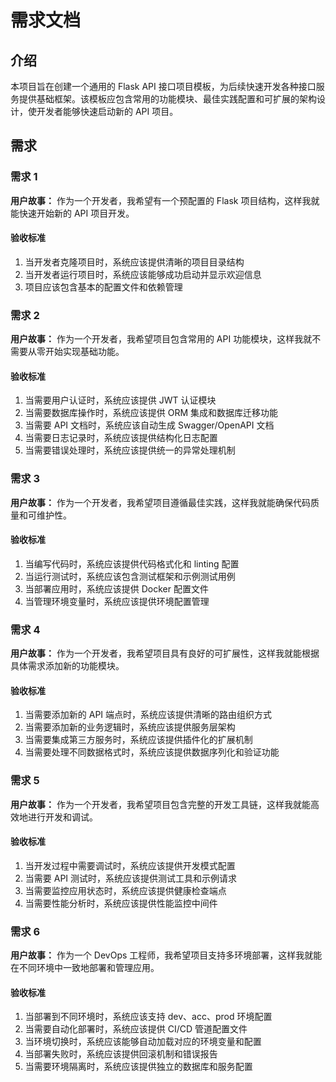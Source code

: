 # 需求文档

## 介绍

本项目旨在创建一个通用的 Flask API 接口项目模板，为后续快速开发各种接口服务提供基础框架。该模板应包含常用的功能模块、最佳实践配置和可扩展的架构设计，使开发者能够快速启动新的 API 项目。

## 需求

### 需求 1

**用户故事：** 作为一个开发者，我希望有一个预配置的 Flask 项目结构，这样我就能快速开始新的 API 项目开发。

#### 验收标准

1. 当开发者克隆项目时，系统应该提供清晰的项目目录结构
2. 当开发者运行项目时，系统应该能够成功启动并显示欢迎信息
3. 项目应该包含基本的配置文件和依赖管理

### 需求 2

**用户故事：** 作为一个开发者，我希望项目包含常用的 API 功能模块，这样我就不需要从零开始实现基础功能。

#### 验收标准

1. 当需要用户认证时，系统应该提供 JWT 认证模块
2. 当需要数据库操作时，系统应该提供 ORM 集成和数据库迁移功能
3. 当需要 API 文档时，系统应该自动生成 Swagger/OpenAPI 文档
4. 当需要日志记录时，系统应该提供结构化日志配置
5. 当需要错误处理时，系统应该提供统一的异常处理机制

### 需求 3

**用户故事：** 作为一个开发者，我希望项目遵循最佳实践，这样我就能确保代码质量和可维护性。

#### 验收标准

1. 当编写代码时，系统应该提供代码格式化和 linting 配置
2. 当运行测试时，系统应该包含测试框架和示例测试用例
3. 当部署应用时，系统应该提供 Docker 配置文件
4. 当管理环境变量时，系统应该提供环境配置管理

### 需求 4

**用户故事：** 作为一个开发者，我希望项目具有良好的可扩展性，这样我就能根据具体需求添加新的功能模块。

#### 验收标准

1. 当需要添加新的 API 端点时，系统应该提供清晰的路由组织方式
2. 当需要添加新的业务逻辑时，系统应该提供服务层架构
3. 当需要集成第三方服务时，系统应该提供插件化的扩展机制
4. 当需要处理不同数据格式时，系统应该提供数据序列化和验证功能

### 需求 5

**用户故事：** 作为一个开发者，我希望项目包含完整的开发工具链，这样我就能高效地进行开发和调试。

#### 验收标准

1. 当开发过程中需要调试时，系统应该提供开发模式配置
2. 当需要 API 测试时，系统应该提供测试工具和示例请求
3. 当需要监控应用状态时，系统应该提供健康检查端点
4. 当需要性能分析时，系统应该提供性能监控中间件

### 需求 6

**用户故事：** 作为一个 DevOps 工程师，我希望项目支持多环境部署，这样我就能在不同环境中一致地部署和管理应用。

#### 验收标准

1. 当部署到不同环境时，系统应该支持 dev、acc、prod 环境配置
2. 当需要自动化部署时，系统应该提供 CI/CD 管道配置文件
3. 当环境切换时，系统应该能够自动加载对应的环境变量和配置
4. 当部署失败时，系统应该提供回滚机制和错误报告
5. 当需要环境隔离时，系统应该提供独立的数据库和服务配置